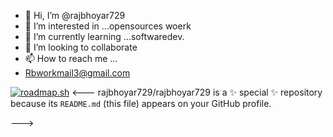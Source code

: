- 👋 Hi, I’m @rajbhoyar729
- 👀 I’m interested in ...opensources woerk
- 🌱 I’m currently learning ...softwaredev.
- 💞️ I’m looking to collaborate 
- 📫 How to reach me ...
- Rbworkmail3@gmail.com

[![roadmap.sh](https://api.roadmap.sh/v1-badge/tall/64f3db3eb128dce3cba2331f?variant=dark)](https://roadmap.sh)
<---
rajbhoyar729/rajbhoyar729 is a ✨ special ✨ repository because its `README.md` (this file) appears on your GitHub profile.

--->

